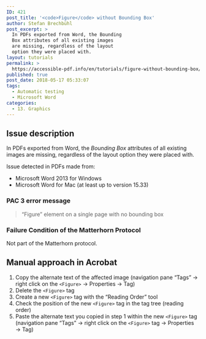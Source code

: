 ```yaml
---
ID: 421
post_title: '<code>Figure</code> without Bounding Box'
author: Stefan Brechbühl
post_excerpt: >
  In PDFs exported from Word, the Bounding
  Box attributes of all existing images
  are missing, regardless of the layout
  option they were placed with.
layout: tutorials
permalink: >
  https://accessible-pdf.info/en/tutorials/figure-without-bounding-box/
published: true
post_date: 2018-05-17 05:33:07
tags:
  - Automatic testing
  - Microsoft Word
categories:
  - 13. Graphics
---
```

## Issue description

In PDFs exported from Word, the *Bounding Box* attributes of all existing images are missing, regardless of the layout option they were placed with.

Issue detected in PDFs made from:

- Microsoft Word 2013 for Windows
- Microsoft Word for Mac (at least up to version 15.33)

### PAC 3 error message

> “Figure” element on a single page with no bounding box

### Failure Condition of the Matterhorn Protocol

Not part of the Matterhorn protocol.

## Manual approach in Acrobat

1. Copy the alternate text of the affected image (navigation pane “Tags” → right click on the `<Figure>` → Properties → Tag)
2. Delete the `<Figure>` tag
3. Create a new `<Figure>` tag with the “Reading Order” tool
4. Check the position of the new `<Figure>` tag in the tag tree (reading order)
5. Paste the alternate text you copied in step 1 within the new `<Figure>` tag (navigation pane “Tags” → right click on the `<Figure>` tag → Properties → Tag)